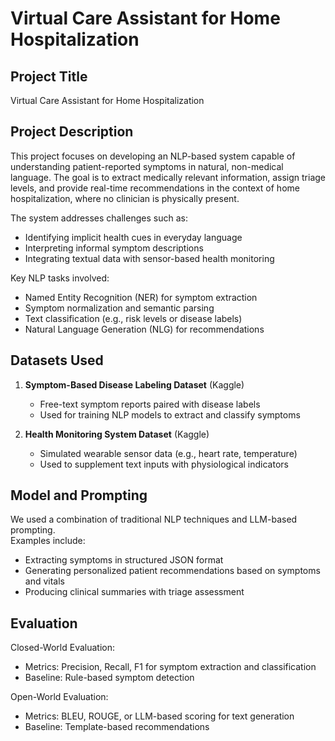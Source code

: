 # Virtual Care Assistant for Home Hospitalization
## Project Title

Virtual Care Assistant for Home Hospitalization

## Project Description

This project focuses on developing an NLP-based system capable of understanding patient-reported symptoms in natural, non-medical language. The goal is to extract medically relevant information, assign triage levels, and provide real-time recommendations in the context of home hospitalization, where no clinician is physically present.

The system addresses challenges such as:
- Identifying implicit health cues in everyday language  
- Interpreting informal symptom descriptions  
- Integrating textual data with sensor-based health monitoring  

Key NLP tasks involved:
- Named Entity Recognition (NER) for symptom extraction  
- Symptom normalization and semantic parsing  
- Text classification (e.g., risk levels or disease labels)  
- Natural Language Generation (NLG) for recommendations  

## Datasets Used

1. **Symptom-Based Disease Labeling Dataset** (Kaggle)  
   - Free-text symptom reports paired with disease labels  
   - Used for training NLP models to extract and classify symptoms  

2. **Health Monitoring System Dataset** (Kaggle)  
   - Simulated wearable sensor data (e.g., heart rate, temperature)  
   - Used to supplement text inputs with physiological indicators  

## Model and Prompting

We used a combination of traditional NLP techniques and LLM-based prompting.  
Examples include:
- Extracting symptoms in structured JSON format  
- Generating personalized patient recommendations based on symptoms and vitals  
- Producing clinical summaries with triage assessment  

## Evaluation

Closed-World Evaluation:
- Metrics: Precision, Recall, F1 for symptom extraction and classification  
- Baseline: Rule-based symptom detection

Open-World Evaluation:
- Metrics: BLEU, ROUGE, or LLM-based scoring for text generation  
- Baseline: Template-based recommendations  
